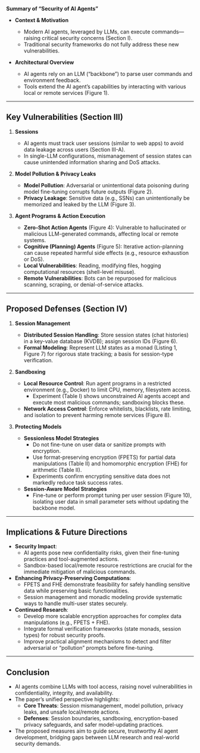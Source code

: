 **Summary of “Security of AI Agents”**

- **Context & Motivation**  
  - Modern AI agents, leveraged by LLMs, can execute commands—raising critical security concerns (Section I).  
  - Traditional security frameworks do not fully address these new vulnerabilities.  

- **Architectural Overview**  
  - AI agents rely on an LLM (“backbone”) to parse user commands and environment feedback.  
  - Tools extend the AI agent’s capabilities by interacting with various local or remote services (Figure 1).  

---

## **Key Vulnerabilities (Section III)**

1. **Sessions**  
   - AI agents must track user sessions (similar to web apps) to avoid data leakage across users (Section III-A).  
   - In single-LLM configurations, mismanagement of session states can cause unintended information sharing and DoS attacks.  

2. **Model Pollution & Privacy Leaks**  
   - **Model Pollution**: Adversarial or unintentional data poisoning during model fine-tuning corrupts future outputs (Figure 2).  
   - **Privacy Leakage**: Sensitive data (e.g., SSNs) can unintentionally be memorized and leaked by the LLM (Figure 3).  

3. **Agent Programs & Action Execution**  
   - **Zero-Shot Action Agents** (Figure 4): Vulnerable to hallucinated or malicious LLM-generated commands, affecting local or remote systems.  
   - **Cognitive (Planning) Agents** (Figure 5): Iterative action-planning can cause repeated harmful side effects (e.g., resource exhaustion or DoS).  
   - **Local Vulnerabilities**: Reading, modifying files, hogging computational resources (shell-level misuse).  
   - **Remote Vulnerabilities**: Bots can be repurposed for malicious scanning, scraping, or denial-of-service attacks.  

---

## **Proposed Defenses (Section IV)**

1. **Session Management**  
   - **Distributed Session Handling**: Store session states (chat histories) in a key-value database (KVDB); assign session IDs (Figure 6).  
   - **Formal Modeling**: Represent LLM states as a monad (Listing 1, Figure 7) for rigorous state tracking; a basis for session-type verification.  

2. **Sandboxing**  
   - **Local Resource Control**: Run agent programs in a restricted environment (e.g., Docker) to limit CPU, memory, filesystem access.  
     - Experiment (Table I) shows unconstrained AI agents accept and execute most malicious commands; sandboxing blocks these.  
   - **Network Access Control**: Enforce whitelists, blacklists, rate limiting, and isolation to prevent harming remote services (Figure 8).  

3. **Protecting Models**  
   - **Sessionless Model Strategies**  
     - Do not fine-tune on user data or sanitize prompts with encryption.  
     - Use format-preserving encryption (FPETS) for partial data manipulations (Table II) and homomorphic encryption (FHE) for arithmetic (Table II).  
     - Experiments confirm encrypting sensitive data does not markedly reduce task success rates.  
   - **Session-Aware Model Strategies**  
     - Fine-tune or perform prompt tuning per user session (Figure 10), isolating user data in small parameter sets without updating the backbone model.  

---

## **Implications & Future Directions**  
- **Security Impact**:  
  - AI agents pose new confidentiality risks, given their fine-tuning practices and tool-augmented actions.  
  - Sandbox-based local/remote resource restrictions are crucial for the immediate mitigation of malicious commands.  
- **Enhancing Privacy-Preserving Computations**:  
  - FPETS and FHE demonstrate feasibility for safely handling sensitive data while preserving basic functionalities.  
  - Session management and monadic modeling provide systematic ways to handle multi-user states securely.  
- **Continued Research**:  
  - Develop more scalable encryption approaches for complex data manipulations (e.g., FPETS + FHE).  
  - Integrate formal verification frameworks (state monads, session types) for robust security proofs.  
  - Improve practical alignment mechanisms to detect and filter adversarial or “pollution” prompts before fine-tuning.  

---

## **Conclusion**  
- AI agents combine LLMs with tool access, raising novel vulnerabilities in confidentiality, integrity, and availability.  
- The paper’s unified perspective highlights:  
  - **Core Threats**: Session mismanagement, model pollution, privacy leaks, and unsafe local/remote actions.  
  - **Defenses**: Session boundaries, sandboxing, encryption-based privacy safeguards, and safer model-updating practices.  
- The proposed measures aim to guide secure, trustworthy AI agent development, bridging gaps between LLM research and real-world security demands.